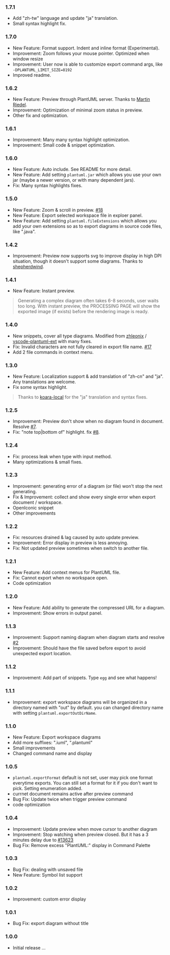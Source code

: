 ### 1.7.1
- Add "zh-tw" language and update "ja" translation.
- Small syntax highlight fix.

### 1.7.0
- New Feature: Format support. Indent and inline format (Experimental).
- Improvement: Zoom follows your mouse pointer. Optimized when window resize
- Improvement: User now is able to customize export command args, like `-DPLANTUML_LIMIT_SIZE=8192`
- Improved readme.

### 1.6.2
- New Feature: Preview through PlantUML server. Thanks to [Martin Riedel](https://github.com/qjebbs/vscode-plantuml/pull/34).
- Improvement: Optimization of minimal zoom status in preview.
- Other fix and optimization.

### 1.6.1
- Improvement: Many many syntax highlight optimization.
- Improvement: Small code & snippet  optimization.

### 1.6.0
- New Feature: Auto include. See README for more detail.
- New Feature: Add setting `plantuml.jar` which allows you use your own jar (maybe a newer version, or with many dependent jars).
- Fix: Many syntax highlights fixes.

### 1.5.0
- New Feature: Zoom & scroll in preview. [#18](https://github.com/qjebbs/vscode-plantuml/issues/18)
- New Feature: Export selected workspace file in exploer panel.
- New Feature: Add setting `plantuml.fileExtensions` which allows you add your own extensions so as to export diagrams in source code files, like ".java".

### 1.4.2
- Improvement: Preview now supports svg to improve display in high DPI situation, though it doesn't support some diagrams. Thanks to [shepherdwind](https://github.com/shepherdwind).

### 1.4.1
- New Feature: Instant preview. 

> Generating a complex diagram often takes 6-8 seconds, user waits too long. With instant preview, the PROCESSING PAGE will show the exported image (if exists) before the rendering image is ready.

### 1.4.0
- New snippets, cover all type diagrams. Modified from [zhleonix](https://github.com/zhleonix) / [vscode-plantuml-ext](https://github.com/zhleonix/vscode-plantuml-ext/blob/r1.0.0/snippets/snippets.json) with many fixes.
- Fix: Invalid characters are not fully cleared in export file name. [#17](https://github.com/qjebbs/vscode-plantuml/issues/17)
- Add 2 file commands in context menu.

### 1.3.0
- New Feature: Localization support & add translation of "zh-cn" and "ja". Any translations are welcome.
- Fix some syntax highlight.

> Thanks to [koara-local](https://github.com/koara-local) for the "ja" translation and syntax fixes.

### 1.2.5
- Improvement: Preview don't show when no diagram found in document. Resolve [#7](https://github.com/qjebbs/vscode-plantuml/issues/7).
- Fix: "note top|bottom of" highlight. fix [#8](https://github.com/qjebbs/vscode-plantuml/issues/8).

### 1.2.4
- Fix: process leak when type with input method.
- Many optimizations & small fixes.

### 1.2.3
- Improvement: generating error of a diagram (or file) won't stop the next generating.
- Fix & Improvement: collect and show every single error when export document / workspace.
- OpenIconic snippet
- Other improvements

### 1.2.2
- Fix: resources drained & lag caused by auto update preview.
- Improvement: Error display in preview is less annoying.
- Fix: Not updated preview sometimes when switch to another file.

### 1.2.1
- New Feature: Add context menus for PlantUML file.
- Fix: Cannot export when no workspace open.
- Code optimization

### 1.2.0
- New Feature: Add ability to generate the compressed URL for a diagram.
- Improvement: Show errors in output panel.

### 1.1.3

- Improvement: Support naming diagram when diagram starts and resolve [#2](https://github.com/qjebbs/vscode-plantuml/issues/2)
- Improvement: Should have the file saved before export to avoid unexpected export location.

### 1.1.2

- Improvement: Add part of snippets. Type `egg` and see what happens!

### 1.1.1

- Improvement: export workspace diagrams will be organized in a directory named with "out" by default. you can changed directory name with setting `plantuml.exportOutDirName`.

### 1.1.0

- New Feature: Export workspace diagrams
- Add more suffixes: ".iuml", ".plantuml"
- Small improvements
- Changed command name and display

### 1.0.5

- `plantuml.exportFormat` default is not set, user may pick one format everytime exports. You can still set a format for it if you don't want to pick. Setting enumeration added.
- currnet document remains active after preview command
- Bug Fix: Update twice when trigger preview command
- code optimization

### 1.0.4

- Improvement: Update preview when move cursor to another diagram
- Improvement: Stop watching when preview closed. But it has a 3 minutes delay due to [#13623](https://github.com/Microsoft/vscode/issues/13623)
- Bug Fix: Remove excess "PlantUML:" display in Command Palette

### 1.0.3

- Bug Fix: dealing with unsaved file
- New Feature: Symbol list support

### 1.0.2

- Improvement: custom error display

### 1.0.1

- Bug Fix: export diagram without title

### 1.0.0

- Initial release ...